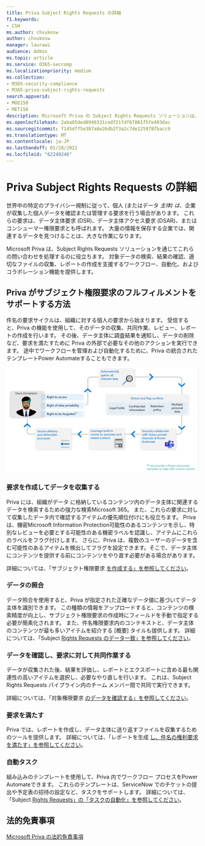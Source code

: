 ```yaml
---
title: Priva Subject Rights Requests の詳細
f1.keywords:
- CSH
ms.author: chvukosw
author: chvukosw
manager: laurawi
audience: Admin
ms.topic: article
ms.service: O365-seccomp
ms.localizationpriority: medium
ms.collection:
- M365-security-compliance
- M365-priva-subject-rights-requests
search.appverid:
- MOE150
- MET150
description: Microsoft Priva の Subject Rights Requests ソリューションは、個人データを検索し、コンテンツのレビューとレポートの作成に関して共同作業を行う際に役立ちます。
ms.openlocfilehash: 2aba05ded8940331cedf21fdf67861f5fe403dac
ms.sourcegitcommit: f145dff5e387a8e26db2f3a2c7de125978fbacc9
ms.translationtype: MT
ms.contentlocale: ja-JP
ms.lasthandoff: 01/28/2022
ms.locfileid: "62249246"
---
```

# <a name="learn-about-priva-subject-rights-requests"></a>Priva Subject Rights Requests の詳細

世界中の特定のプライバシー規制に従って、個人 (またはデータ *主体) は*、企業が収集した個人データを確認または管理する要求を行う場合があります。 これらの要求は、データ主体要求 (DSR)、データ主体アクセス要求 (DSAR)、またはコンシューマー権限要求とも呼ばれます。 大量の情報を保存する企業では、関連するデータを見つけることは、大きな作業になります。

Microsoft Priva は、Subject Rights Requests ソリューションを通じてこれらの問い合わせを処理するのに役立ちます。 対象データの検索、結果の確認、適切なファイルの収集、レポートの作成を支援するワークフロー、自動化、およびコラボレーション機能を提供します。

## <a name="how-priva-supports-subject-rights-request-fulfillment"></a>Priva がサブジェクト権限要求のフルフィルメントをサポートする方法

件名の要求サイクルは、組織に対する個人の要求から始まります。 受信すると、Priva の機能を使用して、そのデータの収集、共同作業、レビュー、レポートの作成を行います。 その後、データ主体に調査結果を通知し、データの削除など、要求を満たすために Priva の外部で必要なその他のアクションを実行できます。 途中でワークフローを管理および自動化するために、Priva の統合されたテンプレートPower Automateすることもできます。

![件名の要求のワークフロー。](../media/priva-srr-cycle.png)

### <a name="create-requests-and-collect-data"></a>要求を作成してデータを収集する

Priva には、組織がデータ に格納しているコンテンツ内のデータ主体に関連するデータを検索するための強力な検索Microsoft 365。 また、これらの要求に対して収集したデータ内で確認するアイテムの優先順位付けにも役立ちます。 Priva は、機密Microsoft Information Protection可能性のあるコンテンツを示し、特別なレビューを必要とする可能性のある機密ラベルを認識し、アイテムにこれらのラベルをフラグ付けします。 さらに、Priva は、複数のユーザーのデータを含む可能性のあるアイテムを検出してフラグを設定できます。そこで、データ主体にコンテンツを提供する前にコンテンツをやり直す必要がある場合があります。

詳細については、「サブジェクト権限要求 [を作成する」を参照してください](subject-rights-requests-create.md)。

### <a name="data-matching"></a>データの照合

データ照合を使用すると、Priva が指定された正確なデータ値に基づいてデータ主体を識別できます。 この種類の情報をアップロードすると、コンテンツの検索精度が向上し、サブジェクト権限要求の作成時にフィールドを手動で指定する必要が簡素化されます。 また、件名権限要求内のコンテキストと、データ主体のコンテンツが最も多いアイテムを紹介する [概要] タイルも提供します。 詳細については、「Subject [Rights Requests のデータ一致」を参照してください](subject-rights-requests-data-match.md)。

### <a name="review-data-and-collaborate-on-requests"></a>データを確認し、要求に対して共同作業する

データが収集された後、結果を評価し、レポートとエクスポートに含める最も関連性の高いアイテムを選択し、必要なやり直しを行います。 これは、Subject Rights Requests パイプライン内のチーム メンバー間で共同で実行できます。

詳細については、「対象権限要求 [のデータを確認する」を参照してください](subject-rights-requests-data-review.md)。

### <a name="fulfill-requests"></a>要求を満たす

Priva では、レポートを作成し、データ主体に送り返すファイルを収集するためのツールを提供します。 詳細については、「レポートを生成 [し、件名の権利要求を満たす」を参照してください](subject-rights-requests-reports.md)。

### <a name="automate-tasks"></a>自動タスク

組み込みのテンプレートを使用して、Priva 内でワークフロー プロセスをPower Automateできます。 これらのテンプレートは、ServiceNow でのチケットの提出や予定表の招待の設定など、タスクをサポートします。 詳細については、「Subject [Rights Requests」の「タスクの自動化」を参照してください](subject-rights-requests-automate.md)。

## <a name="legal-disclaimer"></a>法的免責事項

[Microsoft Priva の法的免責事項](priva-disclaimer.md)
